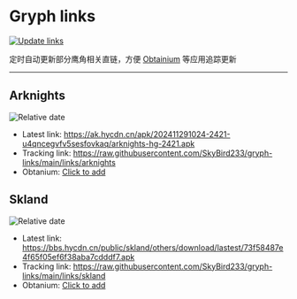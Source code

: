 # Gryph links

[![Update links](https://github.com/SkyBird233/gryph-links/actions/workflows/update.yml/badge.svg)](https://github.com/SkyBird233/gryph-links/actions/workflows/update.yml)

定时自动更新部分鹰角相关直链，方便 [Obtainium](https://github.com/ImranR98/Obtainium) 等应用追踪更新

---

## Arknights
![Relative date](https://img.shields.io/date/1733371896?label=Updated)
- Latest link: https://ak.hycdn.cn/apk/202411291024-2421-u4qncegvfv5sesfovkaq/arknights-hg-2421.apk
- Tracking link: https://raw.githubusercontent.com/SkyBird233/gryph-links/main/links/arknights
- Obtanium: [Click to add](https://apps.obtainium.imranr.dev/redirect.html?r=obtainium://add/https://raw.githubusercontent.com/SkyBird233/gryph-links/main/links/arknights)

## Skland
![Relative date](https://img.shields.io/date/1736827806?label=Updated)
- Latest link: https://bbs.hycdn.cn/public/skland/others/download/lastest/73f58487e4f65f05ef6f38aba7cdddf7.apk
- Tracking link: https://raw.githubusercontent.com/SkyBird233/gryph-links/main/links/skland
- Obtanium: [Click to add](https://apps.obtainium.imranr.dev/redirect.html?r=obtainium://add/https://raw.githubusercontent.com/SkyBird233/gryph-links/main/links/skland)